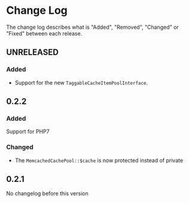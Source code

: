 # Change Log

The change log describes what is "Added", "Removed", "Changed" or "Fixed" between each release. 

## UNRELEASED

### Added

* Support for the new `TaggableCacheItemPoolInterface`. 

## 0.2.2

### Added

Support for PHP7

### Changed

* The `MemcachedCachePool::$cache` is now protected instead of private

## 0.2.1

No changelog before this version

